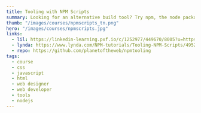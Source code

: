 ```yaml
---
title: Tooling with NPM Scripts
summary: Looking for an alternative build tool? Try npm, the node package manager. Learn how to create npm scripts to automate all sorts of build tasks.
thumb: "/images/courses/npmscripts_tn.png"
hero: "/images/courses/npmscripts.jpg"
links:
  - lil: https://linkedin-learning.pxf.io/c/1252977/449670/8005?u=https%3A%2F%2Fwww.linkedin.com%2Flearning%2Ftooling-with-npm-scripts
  - lynda: https://www.lynda.com/NPM-tutorials/Tooling-NPM-Scripts/495275-2.html
  - repo: https://github.com/planetoftheweb/npmtooling
tags:
  - course
  - css
  - javascript
  - html
  - web designer
  - web developer
  - tools
  - nodejs
---
```

